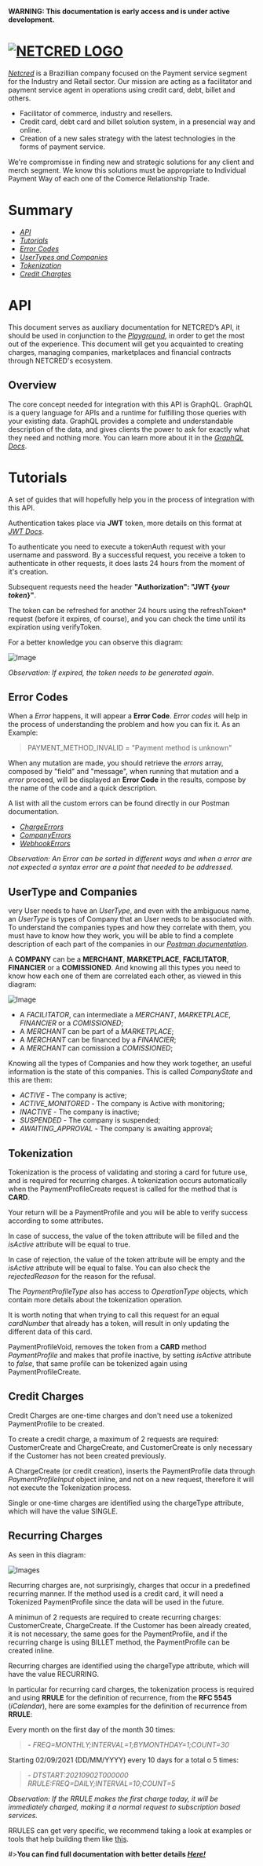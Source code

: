 **WARNING: This documentation is early access and is under active development.**
# [![NETCRED LOGO](https://netcredbrasil.com.br/wp-content/uploads/2017/01/NETCRED-Meios-de-pagamento.png)](https://netcredbrasil.com.br/)

[*Netcred*](https://netcredbrasil.com.br/) is a Brazillian company focused on the Payment service segment for the Industry and Retail sector.
Our mission are acting as a facilitator and payment service agent in operations using credit card, debt, billet and others. 


- Facilitator of commerce, industry and resellers.
- Credit card, debt card and billet solution system, in a presencial way and online.
- Creation of a new sales strategy with the latest technologies in the forms of payment service.

We're compromisse in finding new and strategic solutions for any client and merch segment. We know this solutions must be appropriate to Individual Payment Way of each one of the Comerce Relationship Trade. 

# Summary

- [*API*](https://github.com/netcredbrasil/docs/blob/main/README.md#api)
- [*Tutorials*](https://github.com/netcredbrasil/docs/blob/main/README.md#tutorials)
- [*Error Codes*](https://github.com/netcredbrasil/docs/blob/main/README.md#error-codes)
- [*UserTypes and Companies*](https://github.com/netcredbrasil/docs/blob/main/README.md#usertype-and-companies)
- [*Tokenization*](https://github.com/netcredbrasil/docs/blob/main/README.md#tokenization)
- [*Credit Chargtes*](https://github.com/netcredbrasil/docs/blob/main/README.md#credit-charges)


# API


This document serves as auxiliary documentation for NETCRED’s API, it should be used in conjunction to the [*Playground*](https://sandbox.netcredbrasil.com.br/), in order to get the most out of the experience. This document will get you acquainted to creating charges, managing companies, marketplaces and financial contracts through NETCRED's ecosystem.

## Overview
The core concept needed for integration with this API is GraphQL. GraphQL is a query language for APIs and a runtime for fulfilling those queries with your existing data. GraphQL provides a complete and understandable description of the data, and gives clients the power to ask for exactly what they need and nothing more. You can learn more about it in the [*GraphQL Docs*](https://graphql.org/).


# Tutorials


A set of guides that will hopefully help you in the process of integration with this API.

Authentication takes place via **JWT** token, more details on this format at [*JWT Docs*](https://jwt.io/).

To authenticate you need to execute a tokenAuth request with your username and password. By a successful request, you receive a token to authenticate in other requests, it does lasts 24 hours from the moment of it's creation. 

Subsequent requests need the header  **"Authorization": "JWT {*your token*}"**.

The token can be refreshed for another 24 hours using the refreshToken* request (before it expires, of course), and you can check the time until its expiration using verifyToken.

For a better knowledge you can observe this diagram:

![Image](https://raw.githubusercontent.com/netcredbrasil/docs/main/images/AUTHENTICATION.jpg)

*Observation: If expired, the token needs to be generated again.*


## Error Codes


When a *Error* happens, it will appear a **Error Code**. *Error codes* will help in the process of understanding the problem and how you can fix it. As an Example:

>PAYMENT_METHOD_INVALID = "Payment method is unknown"

When any mutation are made, you should retrieve the *errors* array, composed by "field" and "message", when running that mutation and a *error* proceed, will be displayed an **Error Code** in the results, compose by the name of the code and a quick description. 

A list with all the custom errors can be found directly in our Postman documentation.

- [*ChargeErrors*](https://documenter.getpostman.com/view/14324610/TW6urARy#f2c6361b-da1b-4e91-abd7-b9cc5fbab0af)
- [*CompanyErrors*](https://documenter.getpostman.com/view/14324610/TW6urARy#df8d54fd-587e-4b3f-bca1-2a05cceed6cb)
- [*WebhookErrors*](https://documenter.getpostman.com/view/14324610/TW6urARy#df8d54fd-587e-4b3f-bca1-2a05cceed6cb)


*Observation: An Error can be sorted in different ways and when a error are not expected a syntax error are a point that needed to be addressed.*


## UserType and Companies


very User needs to have an *UserType*, and even with the ambiguous name, an *UserType* is types of Company that an User needs to be associated with. 
To understand the companies types and how they correlate with them, you must have to know how they work, you will be able to find a complete description of each part of the companies in our [*Postman documentation*](https://documenter.getpostman.com/view/14324610/TW6urARy#dc73138e-3613-43d4-9436-5d570de279c4).


A **COMPANY** can be a **MERCHANT**, **MARKETPLACE**, **FACILITATOR**, **FINANCIER** or a **COMISSIONED**. And knowing all this types you need to know how each one of them are correlated each other, as viewed in this diagram:

![Image](https://raw.githubusercontent.com/netcredbrasil/docs/main/images/COMPANY%20TYPES.jpg)


- A *FACILITATOR*, can intermediate a *MERCHANT*, *MARKETPLACE*, *FINANCIER* or a *COMISSIONED*;
- A *MERCHANT* can be part of a *MARKETPLACE*;
- A *MERCHANT* can be financed by a *FINANCIER*;
- A *MERCHANT* can comission a *COMISSIONED*;

Knowing all the types of Companies and how they work together, an useful information is the state of this companies. This is called *CompanyState* and this are them:

- *ACTIVE* - The company is active;
- *ACTIVE_MONITORED* - The company is Active with monitoring;
- *INACTIVE* - The company is inactive;
- *SUSPENDED* - The company is suspended;
- *AWAITING_APPROVAL* - The company is awaiting approval;

## Tokenization

Tokenization is the process of validating and storing a card for future use, and is required for recurring charges. A tokenization occurs automatically when the PaymentProfileCreate request is called for the method that is **CARD**.

Your return will be a PaymentProfile and you will be able to verify success according to some attributes.

In case of success, the value of the token attribute will be filled and the *isActive* attribute will be equal to true.

In case of rejection, the value of the token attribute will be empty and the *isActive* attribute will be equal to false. You can also check the *rejectedReason* for the reason for the refusal.

The *PaymentProfileType* also has access to *OperationType* objects, which contain more details about the tokenization operation.

It is worth noting that when trying to call this request for an equal *cardNumber* that already has a token, will result in only updating the different data of this card.

PaymentProfileVoid, removes the token from a **CARD** method *PaymentProfile* and makes that profile inactive, by setting *isActive* attribute to *false*, that same profile can be tokenized again using PaymentProfileCreate.

## Credit Charges

Credit Charges are one-time charges and don't need use a tokenized PaymentProfile to be created.

To create a credit charge, a maximum of 2 requests are required: CustomerCreate and ChargeCreate, and CustomerCreate is only necessary if the Customer has not been created previously. 

A ChargeCreate (or credit creation), inserts the PaymentProfile data through *PaymentProfileInput* object inline, and not on a new request, therefore it will not execute the Tokenization process.

Single or one-time charges are identified using the chargeType attribute, which will have the value SINGLE.

## Recurring Charges


As seen in this diagram:

![Images](https://raw.githubusercontent.com/netcredbrasil/docs/main/images/CHARGE%20RECURRING.jpg)

Recurring charges are, not surprisingly, charges that occur in a predefined recurring manner. If the method used is a credit card, it will need a Tokenized PaymentProfile since the data will be used in the future.

A minimun of 2 requests are required to create recurring charges: CustomerCreate, ChargeCreate. If the Customer has been already created, it is not necessary, the same goes for the PaymentProfile, and if the recurring charge is using BILLET method, the PaymentProfile can be created inline.

Recurring charges are identified using the chargeType attribute, which will have the value RECURRING.

In particular for recurring card charges, the tokenization process is required and using **RRULE** for the definition of recurrence, from the **RFC 5545** (*iCalendar*), here are some examples for the definition of recurrence from **RRULE**:

Every month on the first day of the month 30 times:

>*- FREQ=MONTHLY;INTERVAL=1;BYMONTHDAY=1;COUNT=30*

Starting 02/09/2021 (DD/MM/YYYY) every 10 days for a total o 5 times:

>*- DTSTART:20210902T000000 RRULE:FREQ=DAILY;INTERVAL=10;COUNT=5*

*Observation: If the RRULE makes the first charge today, it will be immediately charged, making it a normal request to subscription based services.*

RRULES can get very specific, we recommend taking a look at examples or tools that help building them like [this](https://www.textmagic.com/free-tools/rrule-generator).



#>**You can find full documentation with better details [*Here!*](https://documenter.getpostman.com/view/14324610/TW6urARy#intro)**
